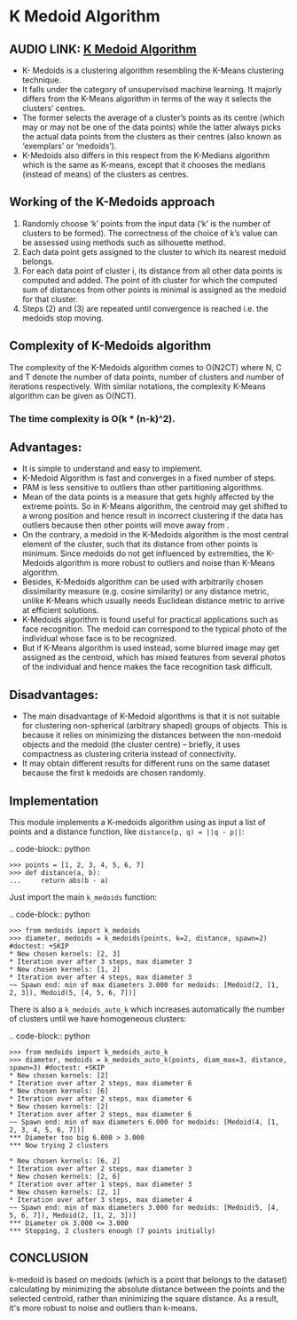 # K Medoid Algorithm
## AUDIO LINK: [K Medoid Algorithm](https://drive.google.com/file/d/1jeJ9ZWF8mHMTQsQsJ5lXfwX4BmdrAlTr/view?usp=sharing)

- K- Medoids is a clustering algorithm resembling the K-Means clustering technique. 
- It falls under the category of unsupervised machine learning. It majorly differs from the K-Means algorithm in terms of the way it selects the clusters’ centres. 
- The former selects the average of a cluster’s points as its centre (which may or may not be one of the data points) while the latter always picks the actual data points from the clusters as their centres (also known as ‘exemplars’ or ‘medoids’).
-  K-Medoids also differs in this respect from the K-Medians algorithm which is the same as K-means, except that it chooses the medians (instead of means) of the clusters as centres.

## Working of the K-Medoids approach

1.	Randomly choose ‘k’ points from the input data (‘k’ is the number of clusters to be formed). The correctness of the choice of k’s value can be assessed using methods such as silhouette method.
2.	Each data point gets assigned to the cluster to which its nearest medoid belongs.
3.	For each data point of cluster i, its distance from all other data points is computed and added. The point of ith cluster for which the computed sum of distances from other points is minimal is assigned as the medoid for that cluster.
4.	Steps (2) and (3) are repeated until convergence is reached i.e. the medoids stop moving.

## Complexity of K-Medoids algorithm

The complexity of the K-Medoids algorithm comes to O(N2CT) where N, C and T denote the number of data points, number of clusters and number of iterations respectively. With similar notations, the complexity K-Means algorithm can be given as O(NCT).

### The time complexity is  O(k * (n-k)^2).

## Advantages:

- It is simple to understand and easy to implement.
- K-Medoid Algorithm is fast and converges in a fixed number of steps.
- PAM is less sensitive to outliers than other partitioning algorithms.
- Mean of the data points is a measure that gets highly affected by the extreme points. So in K-Means algorithm, the centroid may get shifted to a wrong position and hence result in incorrect clustering if the data has outliers because then other points will move away from  . 
- On the contrary, a medoid in the K-Medoids algorithm is the most central element of the cluster, such that its distance from other points is minimum. Since medoids do not get influenced by extremities, the K-Medoids algorithm is more robust to outliers and noise than K-Means algorithm. 
- Besides, K-Medoids algorithm can be used with arbitrarily chosen dissimilarity measure (e.g. cosine similarity) or any distance metric, unlike K-Means which usually needs Euclidean distance metric to arrive at efficient solutions.
- K-Medoids algorithm is found useful for practical applications such as face recognition. The medoid can correspond to the typical photo of the individual whose face is to be recognized. 
- But if K-Means algorithm is used instead, some blurred image may get assigned as the centroid, which has mixed features from several photos of the individual and hence makes the face recognition task difficult.


## Disadvantages:

- The main disadvantage of K-Medoid algorithms is that it is not suitable for clustering non-spherical (arbitrary shaped) groups of objects. This is because it relies on minimizing the distances between the non-medoid objects and the medoid (the cluster centre) – briefly, it uses compactness as clustering criteria instead of connectivity.
- It may obtain different results for different runs on the same dataset because the first k medoids are chosen randomly.

## Implementation



This module implements a K-medoids algorithm using as input a list of points
and a distance function, like ``distance(p, q) = ||q - p||``:

.. code-block:: python

    >>> points = [1, 2, 3, 4, 5, 6, 7]
    >>> def distance(a, b):
    ...     return abs(b - a)

Just import the main ``k_medoids`` function:

.. code-block:: python

    >>> from medoids import k_medoids
    >>> diameter, medoids = k_medoids(points, k=2, distance, spawn=2) #doctest: +SKIP
    * New chosen kernels: [2, 3]
    * Iteration over after 3 steps, max diameter 3
    * New chosen kernels: [1, 2]
    * Iteration over after 4 steps, max diameter 3
    ~~ Spawn end: min of max diameters 3.000 for medoids: [Medoid(2, [1, 2, 3]), Medoid(5, [4, 5, 6, 7])]

There is also a ``k_medoids_auto_k`` which increases automatically the number of clusters
until we have homogeneous clusters:

.. code-block:: python

    >>> from medoids import k_medoids_auto_k
    >>> diameter, medoids = k_medoids_auto_k(points, diam_max=3, distance, spawn=3) #doctest: +SKIP
    * New chosen kernels: [2]
    * Iteration over after 2 steps, max diameter 6
    * New chosen kernels: [6]
    * Iteration over after 2 steps, max diameter 6
    * New chosen kernels: [2]
    * Iteration over after 2 steps, max diameter 6
    ~~ Spawn end: min of max diameters 6.000 for medoids: [Medoid(4, [1, 2, 3, 4, 5, 6, 7])]
    *** Diameter too big 6.000 > 3.000
    *** Now trying 2 clusters

    * New chosen kernels: [6, 2]
    * Iteration over after 2 steps, max diameter 3
    * New chosen kernels: [2, 6]
    * Iteration over after 1 steps, max diameter 3
    * New chosen kernels: [2, 1]
    * Iteration over after 3 steps, max diameter 4
    ~~ Spawn end: min of max diameters 3.000 for medoids: [Medoid(5, [4, 5, 6, 7]), Medoid(2, [1, 2, 3])]
    *** Diameter ok 3.000 <= 3.000
    *** Stopping, 2 clusters enough (7 points initially)

## CONCLUSION

k-medoid is based on medoids (which is a point that belongs to the dataset) calculating by minimizing the absolute distance between the points and the selected centroid, rather than minimizing the square distance. As a result, it's more robust to noise and outliers than k-means.
